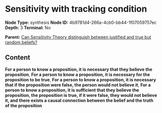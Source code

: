 # Sensitivity with tracking condition

**Node Type:** synthesis
**Node ID:** 4b9781d4-266a-4cb0-bb44-1f07059757ec
**Depth:** 3
**Terminal:** No

**Parent:** [Can Sensitivity Theory distinguish between justified and true but random beliefs?](can-sensitivity-theory-distinguish-between-justified-and-true-but-random-beliefs.md)

## Content

**For a person to know a proposition, it is necessary that they believe the proposition**, **For a person to know a proposition, it is necessary for the proposition to be true**, **For a person to know a proposition, it is necessary that if the proposition were false, the person would not believe it**, **For a person to know a proposition, it is sufficient that they believe the proposition, the proposition is true, if it were false, they would not believe it, and there exists a causal connection between the belief and the truth of the proposition**
